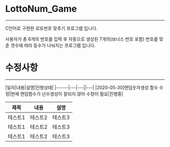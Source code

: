 # LottoNum_Game
----------------------------
C언어로 구현한 로또번호 맞추기 프로그램 입니다. 

사용자가 총 6개의 번호를 입력 후 자동으로 생성된 7개의(보너스 번호 포함) 번호를 맞춘 갯수에 따라 등수가 나눠지는 프로그램 입니다.

# 수정사항
------------------------------

|일자|내용|설명|진행상태|
|------|---|---||---|
|2020-05-30|랜덤숫자생성 함수 수정|현재 랜덤함수가 난수생성이 잘되지 않아 수정이 필요|진행중|


|제목|내용|설명|
|------|---|---|
|테스트1|테스트2|테스트3|
|테스트1|테스트2|테스트3|
|테스트1|테스트2|테스트3|


